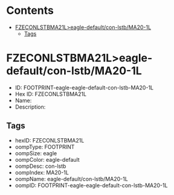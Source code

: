 



Contents
========

* [FZECONLSTBMA21L>eagle-default/con-lstb/MA20-1L](#fzeconlstbma21leagle-defaultcon-lstbma20-1l)
	* [Tags](#tags)

# FZECONLSTBMA21L>eagle-default/con-lstb/MA20-1L

- ID: FOOTPRINT-eagle-eagle-default-con-lstb-MA20-1L
- Hex ID: FZECONLSTBMA21L
- Name: 
- Description: 

## Tags

- hexID: FZECONLSTBMA21L
- oompType: FOOTPRINT
- oompSize: eagle
- oompColor: eagle-default
- oompDesc: con-lstb
- oompIndex: MA20-1L
- oompName: eagle-default/con-lstb/MA20-1L
- oompID: FOOTPRINT-eagle-eagle-default-con-lstb-MA20-1L
